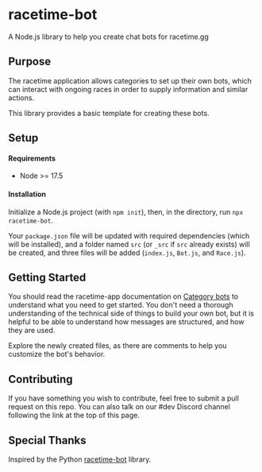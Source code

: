 # racetime-bot
A Node.js library to help you create chat bots for racetime.gg 

## Purpose

The racetime application allows categories to set up their own bots, which can interact with ongoing races in order to supply information and similar actions.

This library provides a basic template for creating these bots.

## Setup

#### Requirements

* Node >= 17.5

#### Installation

Initialize a Node.js project (with `npm init`), then, in the directory, run `npx racetime-bot`.

Your `package.json` file will be updated with required dependencies (which will be installed), and a folder named `src` (or `_src` if `src` already exists) will be created, and three files will be added (`index.js`, `Bot.js`, and `Race.js`).

## Getting Started

You should read the racetime-app documentation on [Category bots](https://github.com/racetimeGG/racetime-app/wiki/Category-bots) to understand what you need to get started. You don't need a thorough understanding of the technical side of things to build your own bot, but it is helpful to be able to understand how messages are structured, and how they are used.

Explore the newly created files, as there are comments to help you customize the bot's behavior.

## Contributing

If you have something you wish to contribute, feel free to submit a pull request on this repo. You can also talk on our #dev Discord channel following the link at the top of this page.

## Special Thanks

Inspired by the Python [racetime-bot](https://github.com/racetimeGG/racetime-bot) library.